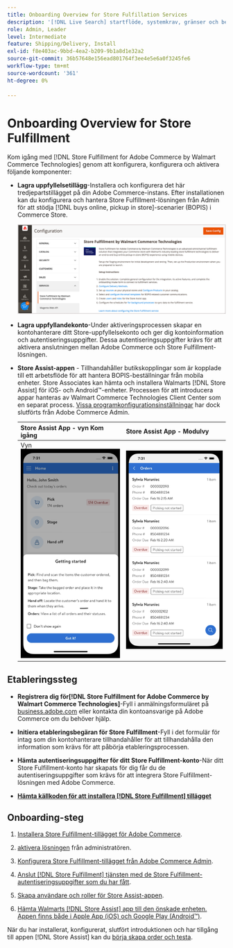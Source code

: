 ```yaml
---
title: Onboarding Overview for Store Fulfillation Services
description: '[!DNL Live Search] startflöde, systemkrav, gränser och begränsningar.'
role: Admin, Leader
level: Intermediate
feature: Shipping/Delivery, Install
exl-id: f8e403ac-9bbd-4ea2-b209-9b1a8d1e32a2
source-git-commit: 36b57648e156ead801764f3ee4e5e6a0f3245fe6
workflow-type: tm+mt
source-wordcount: '361'
ht-degree: 0%

---
```


# Onboarding Overview for Store Fulfillment

Kom igång med [!DNL Store Fulfillment for Adobe Commerce by Walmart Commerce Technologies] genom att konfigurera, konfigurera och aktivera följande komponenter:

- **Lagra uppfyllelsetillägg**-Installera och konfigurera det här tredjepartstillägget på din Adobe Commerce-instans. Efter installationen kan du konfigurera och hantera Store Fulfillment-lösningen från Admin för att stödja [!DNL buys online, pickup in store]-scenarier (BOPIS) i Commerce Store.

  ![[!DNL Store Fulfillment Service]-konfiguration i administratörsvyn ](assets/store-fulfillment-admin-home.png)

- **Lagra uppfyllandekonto**-Under aktiveringsprocessen skapar en kontohanterare ditt Store-uppfyllelsekonto och ger dig kontoinformation och autentiseringsuppgifter. Dessa autentiseringsuppgifter krävs för att aktivera anslutningen mellan Adobe Commerce och Store Fulfillment-lösningen.

- **Store Assist-appen** - Tillhandahåller butikskopplingar som är kopplade till ett arbetsflöde för att hantera BOPIS-beställningar från mobila enheter. Store Associates kan hämta och installera Walmarts [!DNL Store Assist] för iOS- och Android™-enheter. Processen för att introducera appar hanteras av Walmart Commerce Technologies Client Center som en separat process. [Vissa programkonfigurationsinställningar](user-setup.md) har dock slutförts från Adobe Commerce Admin.

  | Store Assist App - vyn Kom igång | Store Assist App - Modulvy |
  |-------------------------------------------------------------------------------------------------------------|-----------------------------------------------------------------------------------------------|
  | Vyn ![[!DNL Store Assist App Getting Started] på den mobila enheten ](assets/store-assist-get-started-small.png) | ![[!DNL Store Assist App Orders view] på den mobila enheten ](assets/store-assist-orders-small.png) |

## Etableringssteg

- **Registrera dig för[!DNL Store Fulfillment for Adobe Commerce by Walmart Commerce Technologies]**-Fyll i anmälningsformuläret på [business.adobe.com](https://business.adobe.com/resources/store-fulfillment.html) eller kontakta din kontoansvarige på Adobe Commerce om du behöver hjälp.

- **Initiera etableringsbegäran för Store Fulfillment**-Fyll i det formulär för intag som din kontohanterare tillhandahåller för att tillhandahålla den information som krävs för att påbörja etableringsprocessen.

- **Hämta autentiseringsuppgifter för ditt Store Fulfillment-konto**-När ditt Store Fulfillment-konto har skapats för dig får du de autentiseringsuppgifter som krävs för att integrera Store Fulfillment-lösningen med Adobe Commerce.

- **[Hämta källkoden för att installera  [!DNL Store Fulfillment] tillägget](install.md)**

## Onboarding-steg

1. [Installera Store Fulfillment-tillägget för Adobe Commerce](install.md).

1. [aktivera lösningen](enable-general.md) från administratören.

1. [Konfigurera Store Fulfillment-tillägget från Adobe Commerce Admin](service-config-settings-overview.md).

1. [Anslut  [!DNL Store Fulfillment] tjänsten med de Store Fulfillment-autentiseringsuppgifter som du har fått](connect-set-up-service.md).

1. [Skapa användare och roller för Store Assist-appen](user-setup.md).

1. [Hämta Walmarts [!DNL Store Assist] app till den önskade enheten. Appen finns både i Apple App (iOS) och Google Play (Android™)](app-setup.md).

När du har installerat, konfigurerat, slutfört introduktionen och har tillgång till appen [!DNL Store Assist] kan du [börja skapa order och testa](test-and-deploy.md).
